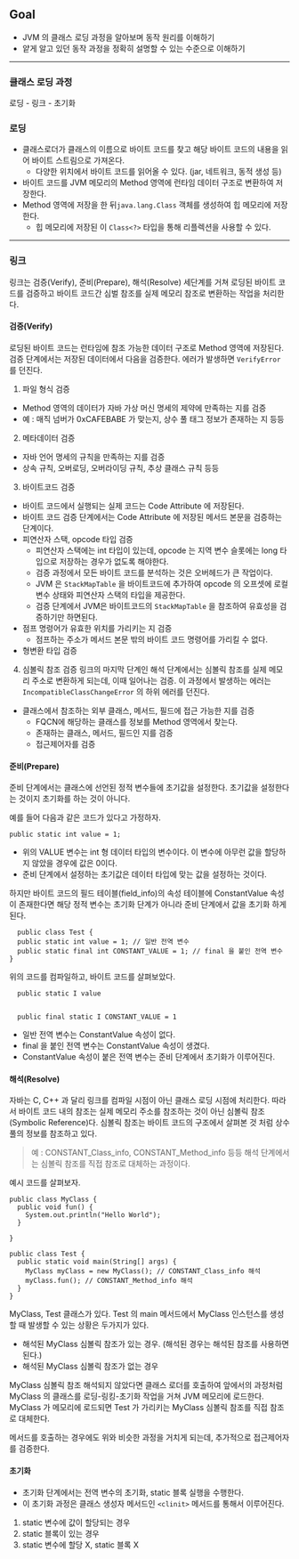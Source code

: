 ## Goal
- JVM 의 클래스 로딩 과정을 알아보며 동작 원리를 이해하기
- 얕게 알고 있던 동작 과정을 정확히 설명할 수 있는 수준으로 이해하기
---
### 클래스 로딩 과정
로딩 - 링크 - 초기화
### 로딩
- 클래스로더가 클래스의 이름으로 바이트 코드를 찾고 해당 바이트 코드의 내용을 읽어 바이트 스트림으로 가져온다.
  - 다양한 위치에서 바이트 코드를 읽어올 수 있다. (jar, 네트워크, 동적 생성 등)
- 바이트 코드를 JVM 메모리의 Method 영역에 런타임 데이터 구조로 변환하여 저장한다.
- Method 영역에 저장을 한 뒤`java.lang.Class` 객체를 생성하여 힙 메모리에 저장한다.
  - 힙 메모리에 저장된 이 `Class<?>` 타입을 통해 리플렉션을 사용할 수 있다.

---
### 링크
링크는 검증(Verify), 준비(Prepare), 해석(Resolve) 세단계를 거쳐 로딩된 바이트 코드를 검증하고 바이트 코드간 심벌 참조를 실제 메모리 참조로 변환하는 작업을 처리한다.

#### 검증(Verify)
로딩된 바이트 코드는 런타임에 참조 가능한 데이터 구조로 Method 영역에 저장된다.
검증 단계에서는 저장된 데이터에서 다음을 검증한다. 에러가 발생하면 `VerifyError` 를 던진다.

1. 파일 형식 검증
- Method 영역의 데이터가 자바 가상 머신 명세의 제약에 만족하는 지를 검증
- 예 : 매직 넘버가 0xCAFEBABE 가 맞는지, 상수 풀 태그 정보가 존재하는 지 등등

2. 메타데이터 검증
- 자바 언어 명세의 규칙을 만족하는 지를 검증
- 상속 규칙, 오버로딩, 오버라이딩 규칙, 추상 클래스 규칙 등등

3. 바이트코드 검증
- 바이트 코드에서 실행되는 실제 코드는 Code Attribute 에 저장된다.
- 바이트 코드 검증 단계에서는 Code Attribute 에 저장된 메서드 본문을 검증하는 단계이다.
- 피연산자 스택, opcode 타입 검증
  - 피연산자 스택에는 int 타입이 있는데, opcode 는 지역 변수 슬롯에는 long 타입으로 저장하는 경우가 없도록 해야한다.
  - 검증 과정에서 모든 바이트 코드를 분석하는 것은 오버헤드가 큰 작업이다.
  - JVM 은 `StackMapTable` 을 바이트코드에 추가하여 opcode 의 오프셋에 로컬 변수 상태와 피연산자 스택의 타입을 제공한다.
  - 검증 단계에서 JVM은 바이트코드의 `StackMapTable` 을 참조하여 유효성을 검증하기만 하면된다.
- 점프 명령어가 유효한 위치를 가리키는 지 검증
  - 점프하는 주소가 메서드 본문 밖의 바이트 코드 명령어를 가리킬 수 없다.
- 형변환 타입 검증

4. 심볼릭 참조 검증
링크의 마지막 단계인 해석 단계에서는 심볼릭 참조를 실제 메모리 주소로 변환하게 되는데, 이때 일어나는 검증.
이 과정에서 발생하는 에러는 `IncompatibleClassChangeError` 의 하위 에러를 던진다.
- 클래스에서 참조하는 외부 클래스, 메서드, 필드에 접근 가능한 지를 검증
  - FQCN에 해당하는 클래스를 정보를 Method 영역에서 찾는다.
  - 존재하는 클래스, 메서드, 필드인 지를 검증
  - 접근제어자를 검증

#### 준비(Prepare)
준비 단계에서는 클래스에 선언된 정적 변수들에 초기값을 설정한다.
초기값을 설정한다는 것이지 초기화를 하는 것이 아니다.

예를 들어 다음과 같은 코드가 있다고 가정하자.
```
public static int value = 1;
```

- 위의 VALUE 변수는 int 형 데이터 타입의 변수이다. 이 변수에 아무런 값을 할당하지 않았을 경우에 값은 0이다.
- 준비 단계에서 설정하는 초기값은 데이터 타입에 맞는 값을 설정하는 것이다.

하지만 바이트 코드의 필드 테이블(field_info)의 속성 테이블에 ConstantValue 속성이 존재한다면 해당 정적 변수는 초기화 단계가 아니라 준비 단계에서 값을 초기화 하게 된다.

```
  public class Test {
  public static int value = 1; // 일반 전역 변수
  public static final int CONSTANT_VALUE = 1; // final 을 붙인 전역 변수
}
```

위의 코드를 컴파일하고, 바이트 코드를 살펴보았다.
```
  public static I value


  public final static I CONSTANT_VALUE = 1
  ```
- 일반 전역 변수는 ConstantValue 속성이 없다.
- final 을 붙인 전역 변수는 ConstantValue 속성이 생겼다.
- ConstantValue 속성이 붙은 전역 변수는 준비 단계에서 초기화가 이루어진다.

#### 해석(Resolve)
자바는 C, C++ 과 달리 링크를 컴파일 시점이 아닌 클래스 로딩 시점에 처리한다.
따라서 바이트 코드 내의 참조는 실제 메모리 주소를 참조하는 것이 아닌 심볼릭 참조(Symbolic Reference)다.
심볼릭 참조는 바이트 코드의 구조에서 살펴본 것 처럼 상수 풀의 정보를 참조하고 있다.
> 예 : CONSTANT_Class_info, CONSTANT_Method_info 등등
해석 단계에서는 심볼릭 참조를 직접 참조로 대체하는 과정이다.

예시 코드를 살펴보자.
```
public class MyClass {
  public void fun() {
    System.out.println("Hello World");
  }

}

public class Test {
  public static void main(String[] args) {
    MyClass myClass = new MyClass(); // CONSTANT_Class_info 해석
    myClass.fun(); // CONSTANT_Method_info 해석
  }
}
```
MyClass, Test 클래스가 있다.
Test 의 main 메서드에서 MyClass 인스턴스를 생성할 때 발생할 수 있는 상황은 두가지가 있다.
- 해석된 MyClass 심볼릭 참조가 있는 경우. (해석된 경우는 해석된 참조를 사용하면 된다.)
- 해석된 MyClass 심볼릭 참조가 없는 경우

MyClass 심볼릭 참조 해석되지 않았다면 클래스 로더를 호출하여 앞에서의 과정처럼 MyClass 의 클래스를 로딩-링킹-초기화 작업을 거쳐 JVM 메모리에 로드한다.
MyClass 가 메모리에 로드되면 Test 가 가리키는 MyClass 심볼릭 참조를 직접 참조로 대체한다.

메서드를 호출하는 경우에도 위와 비슷한 과정을 거치게 되는데, 추가적으로 접근제어자를 검증한다.

#### 초기화
- 초기화 단계에서는 전역 변수의 초기화, static 블록 실행을 수행한다.
- 이 초기화 과정은 클래스 생성자 메서드인 `<clinit>` 메서드를 통해서 이루어진다.
1. static 변수에 값이 할당되는 경우
2. static 블록이 있는 경우
3. static 변수에 할당 X, static 블록 X
